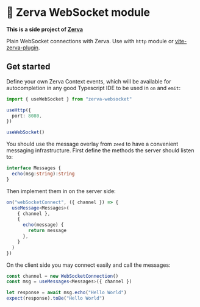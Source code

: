 # 🌱 Zerva WebSocket module

**This is a side project of [Zerva](https://github.com/holtwick/zerva)**

Plain WebSocket connections with Zerva. Use with `http` module or [vite-zerva-plugin]().

## Get started

Define your own Zerva Context events, which will be available for autocompletion in any good Typescript IDE to be used in `on` and `emit`:

```ts
import { useWebSocket } from "zerva-websocket"

useHttp({
  port: 8080,
})

useWebSocket()
```

You should use the message overlay from `zeed` to have a convenient messaging infrastructure. First define the methods the server should listen to:

```ts
interface Messages {
  echo(msg:string):string
}
```

Then implement them in on the server side:

```ts
on("webSocketConnect", ({ channel }) => {
  useMessage<Messages>(
    { channel },
    {
      echo(message) {
        return message
      },
    }
  )
})
```

On the client side you may connect easily and call the messages:

```ts
const channel = new WebSocketConnection()
const msg = useMessages<Messages>({ channel })

let response = await msg.echo("Hello World")
expect(response).toBe("Hello World")
```
